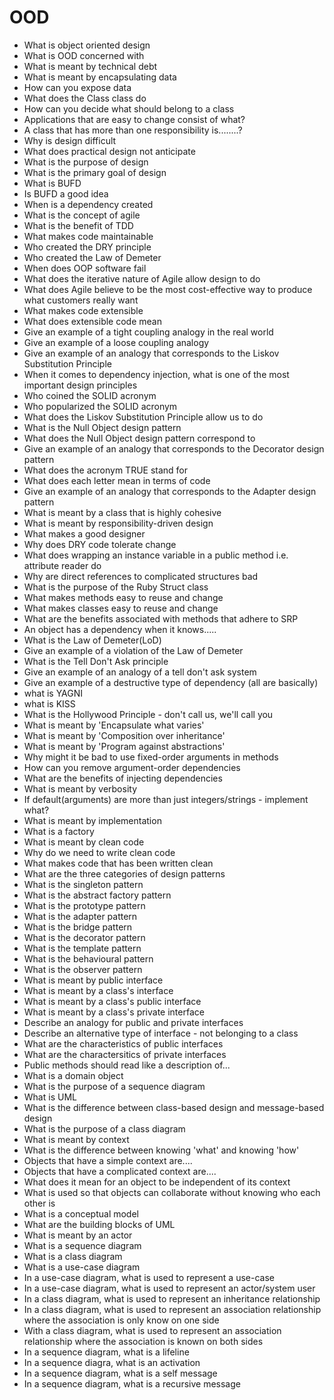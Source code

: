 # OOD

* What is object oriented design
* What is OOD concerned with
* What is meant by technical debt
* What is meant by encapsulating data
* How can you expose data
* What does the Class class do
* How can you decide what should belong to a class
* Applications that are easy to change consist of what?
* A class that has more than one responsibility is........?
* Why is design difficult
* What does practical design not anticipate
* What is the purpose of design
* What is the primary goal of design
* What is BUFD
* Is BUFD a good idea
* When is a dependency created
* What is the concept of agile
* What is the benefit of TDD
* What makes code maintainable
* Who created the DRY principle
* Who created the Law of Demeter
* When does OOP software fail
* What does the iterative nature of Agile allow design to do
* What does Agile believe to be the most cost-effective way to produce what customers really want 
* What makes code extensible
* What does extensible code mean
* Give an example of a tight coupling analogy in the real world
* Give an example of a loose coupling analogy
* Give an example of an analogy that corresponds to the Liskov Substitution Principle
* When it comes to dependency injection, what is one of the most important design principles
* Who coined the SOLID acronym
* Who popularized the SOLID acronym
* What does the Liskov Substitution Principle allow us to do
* What is the Null Object design pattern
* What does the Null Object design pattern correspond to
* Give an example of an analogy that corresponds to the Decorator design pattern
* What  does the acronym TRUE stand for
* What does each letter mean in terms of code
* Give an example of an analogy that corresponds to the Adapter design pattern
* What is meant by a class that is highly cohesive
* What is meant by responsibility-driven design
* What makes a good designer
* Why does DRY code tolerate change
* What does wrapping an instance variable in a public method i.e. attribute reader do
* Why are direct references to complicated structures bad
* What is the purpose of the Ruby Struct class
* What makes methods easy to reuse and change
* What makes classes easy to reuse and change
* What are the benefits associated with methods that adhere to SRP
* An object has a dependency when it knows.....
* What is the Law of Demeter(LoD)
* Give an example of a violation of the Law of Demeter
* What is the Tell Don't Ask principle
* Give an example of an analogy of a tell don't ask system
* Give an example of a destructive type of dependency (all are basically)
* what is YAGNI
* what is KISS
* What is the Hollywood Principle - don't call us, we'll call you
* What is meant by 'Encapsulate what varies'
* What is meant by 'Composition over inheritance'
* What is meant by 'Program against abstractions'
* Why might it be bad to use fixed-order arguments in methods
* How can you remove argument-order dependencies
* What are the benefits of injecting dependencies
* What is meant by verbosity
* If default(arguments) are more than just integers/strings - implement what?
* What is meant by implementation
* What is a factory
* What is meant by clean code
* Why do we need to write clean code
* What makes code that has been written clean
* What are the three categories of design patterns
* What is the singleton pattern
* What is the abstract factory pattern
* What is the prototype pattern
* What is the adapter pattern
* What is the bridge pattern
* What is the decorator pattern
* What is the template pattern
* What is the behavioural pattern
* What is the observer pattern
* What is meant by public interface
* What is meant by a class's interface
* What is meant by a class's public interface
* What is meant by a class's private interface
* Describe an analogy for public and private interfaces
* Describe an alternative type of interface - not belonging to a class
* What are the characteristics of public interfaces
* What are the charactersitics of private interfaces
* Public methods should read like a description of...
* What is a domain object
* What is the purpose of a sequence diagram
* What is UML
* What is the difference between class-based design and message-based design
* What is the purpose of a class diagram
* What is meant by context
* What is the difference between knowing 'what' and knowing 'how'
* Objects that have a simple context are....
* Objects that have a complicated context are....
* What does it mean for an object to be independent of its context
* What is used so that objects can collaborate without knowing who each other is
* What is a conceptual model
* What are the building blocks of UML
* What is meant by an actor
* What is a sequence diagram
* What is a class diagram
* What is a use-case diagram
* In a use-case diagram, what is used to represent a use-case
* In a use-case diagram, what is used to represent an actor/system user
* In a class diagram, what is used to represent an inheritance relationship
* In a class diagram, what is used to represent an association relationship where the association is only know on one side
* With a class diagram, what is used to represent an association relationship where the association is known on both sides
* In a sequence diagram, what is a lifeline
* In a sequence diagra, what is an activation
* In a sequence diagram, what is a self message
* In a sequence diagram, what is a recursive message




